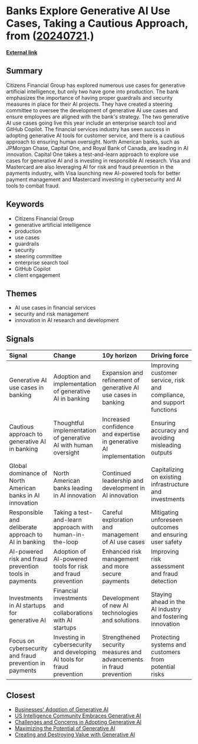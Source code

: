 # __Banks Explore Generative AI Use Cases, Taking a Cautious Approach__, from ([20240721](https://kghosh.substack.com/p/20240721).)

__[External link](https://fortune.com/2024/05/29/ai-financial-services-vulnerabilities-finance-security/)__



## Summary

Citizens Financial Group has explored numerous use cases for generative artificial intelligence, but only two have gone into production. The bank emphasizes the importance of having proper guardrails and security measures in place for their AI projects. They have created a steering committee to oversee the development of generative AI use cases and ensure employees are aligned with the bank's strategy. The two generative AI use cases going live this year include an enterprise search tool and GitHub Copilot. The financial services industry has seen success in adopting generative AI tools for customer service, and there is a cautious approach to ensuring human oversight. North American banks, such as JPMorgan Chase, Capital One, and Royal Bank of Canada, are leading in AI innovation. Capital One takes a test-and-learn approach to explore use cases for generative AI and is investing in responsible AI research. Visa and Mastercard are also leveraging AI for risk and fraud prevention in the payments industry, with Visa launching new AI-powered tools for better payment management and Mastercard investing in cybersecurity and AI tools to combat fraud.

## Keywords

* Citizens Financial Group
* generative artificial intelligence
* production
* use cases
* guardrails
* security
* steering committee
* enterprise search tool
* GitHub Copilot
* client engagement

## Themes

* AI use cases in financial services
* security and risk management
* innovation in AI research and development

## Signals

| Signal                                                    | Change                                                                  | 10y horizon                                                         | Driving force                                                          |
|:----------------------------------------------------------|:------------------------------------------------------------------------|:--------------------------------------------------------------------|:-----------------------------------------------------------------------|
| Generative AI use cases in banking                        | Adoption and implementation of generative AI in banking                 | Expansion and refinement of generative AI use cases in banking      | Improving customer service, risk and compliance, and support functions |
| Cautious approach to generative AI in banking             | Thoughtful implementation of generative AI with human oversight         | Increased confidence and expertise in generative AI implementation  | Ensuring accuracy and avoiding misleading outputs                      |
| Global dominance of North American banks in AI innovation | North American banks leading in AI innovation                           | Continued leadership and development in AI innovation               | Capitalizing on existing infrastructure and investments                |
| Responsible and deliberate approach to AI in banking      | Taking a test-and-learn approach with human-in-the-loop                 | Careful exploration and management of AI use cases                  | Mitigating unforeseen outcomes and ensuring user safety                |
| AI-powered risk and fraud prevention tools in payments    | Adoption of AI-powered tools for risk and fraud prevention              | Enhanced risk management and more secure payments                   | Improving risk assessment and fraud detection                          |
| Investments in AI startups for generative AI              | Financial investments and collaborations with AI startups               | Development of new AI technologies and solutions                    | Staying ahead in the AI industry and fostering innovation              |
| Focus on cybersecurity and fraud prevention in payments   | Investing in cybersecurity and developing AI tools for fraud prevention | Strengthened security measures and advancements in fraud prevention | Protecting systems and customers from potential risks                  |

## Closest

* [Businesses' Adoption of Generative AI](767b74c90576473294b2c47568c0e355)
* [US Intelligence Community Embraces Generative AI](dc6864119c8835a3637517b2a4fe9fbb)
* [Challenges and Concerns in Adopting Generative AI](6a8633d1148eb442435b9f6bca735ad3)
* [Maximizing the Potential of Generative AI](cff1a5331e2a0947c902edfd1aa39f6a)
* [Creating and Destroying Value with Generative AI](15d4ec180189ca1739398f516844cefb)